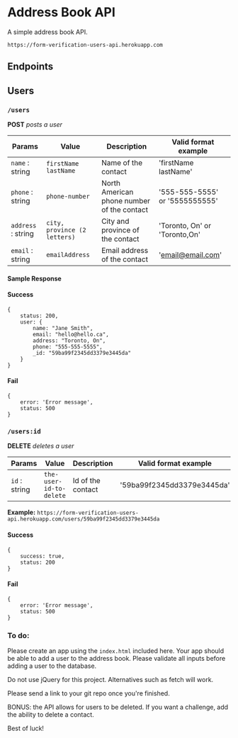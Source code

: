 # Address Book API
A simple address book API.

`https://form-verification-users-api.herokuapp.com`

## Endpoints

## Users
### `/users`
**POST** _posts a user_

Params | Value | Description | Valid format example
------ | ---- | ------ | ------
`name` : string | `firstName lastName` | Name of the contact | 'firstName lastName'
`phone` : string | `phone-number` | North American phone number of the contact | '555-555-5555' or '5555555555'
`address` : string | `city, province (2 letters)` | City and province of the contact | 'Toronto, On' or 'Toronto,On'
`email` : string | `emailAddress` | Email address of the contact | 'email@email.com'


#### Sample Response 

#### Success

	{
		status: 200,
		user: {
			name: "Jane Smith", 
			email: "hello@hello.ca", 
			address: "Toronto, On", 
			phone: "555-555-5555",
			_id: "59ba99f2345dd3379e3445da"
		}
	}

#### Fail

	{
		error: 'Error message',
		status: 500
	}



### `/users:id`
**DELETE** _deletes a user_

Params | Value | Description | Valid format example
------ | ---- | ------ | ------
`id` : string | `the-user-id-to-delete` | Id of the contact | '59ba99f2345dd3379e3445da'

**Example:** `https://form-verification-users-api.herokuapp.com/users/59ba99f2345dd3379e3445da`

#### Success

	{
		success: true,
		status: 200
	}

#### Fail

	{
		error: 'Error message',
		status: 500
	}


### To do:
Please create an app using the `index.html` included here. Your app should be able to add a user to the address book. Please validate all inputs before adding a user to the database. 

Do not use jQuery for this project. Alternatives such as fetch will work. 

Please send a link to your git repo once you're finished.

BONUS: the API allows for users to be deleted. If you want a challenge, add the ability to delete a contact.

Best of luck!